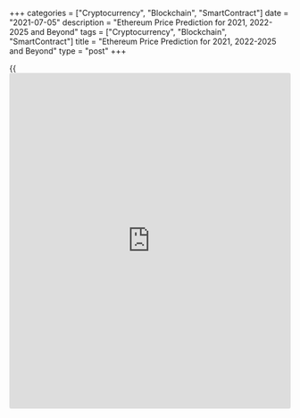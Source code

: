 +++
categories = ["Cryptocurrency", "Blockchain", "SmartContract"]
date = "2021-07-05"
description = "Ethereum Price Prediction for 2021, 2022-2025 and Beyond"
tags = ["Cryptocurrency", "Blockchain", "SmartContract"]
title = "Ethereum Price Prediction for 2021, 2022-2025 and Beyond"
type = "post"
+++

{{<iframe id="large-banner" src="https://www.bounty.group/#slide=8.0" width="100%" height="600" scrolling="no" style="border: 0px solid rgb(216, 221, 230); border-radius: 3px;">}}

2021-07-05

2021-07-05

Ethereum Price Predictions: 2021 and BeyondJana Kane

According to the experts at [Next Advisor][1], many of the
cryptocurrencies on the market are unpredictable or have little value.
ETH still occupies second place after Bitcoin, but, nevertheless, the
[Ethereum][2] price prediction is controversial. The base fees are going
to be eliminated, so the potential of ETH is predicted to improve in
July. However, the future is not all that bright. Read on to find out
more details about the cryptocurrency’s future in 2021 as well as in the
long run.

The article covers the following subjects:

## Ethereum in Short

Like Bitcoin, Ethereum is a separate [blockchain](https://www.letsplayfx.com/blog/trade-forex-with-bitcoin/) that has its own digital
currency. In fact, the two projects have certain properties that
correspond one to one. For example, both coins are decentralized. No
country or government backs Bitcoin or Ethereum. Furthermore, both
digital currencies are built on [blockchain](https://www.letsplayfx.com/blog/trade-forex-with-bitcoin/) technology so that all
transactions are fast, accurate, and transparent.

However, this is where the similarities end. Ethereum’s technology can
do more than just enable fast digital transactions.

For example, Ethereum offers [smart contract](https://www.letsplayfx.com/blog/smart-contract-on-blockchain/) technology. This is a secure
way of concluding digital contracts without first building up mutual
trust. Ethereum transfers are also faster than Bitcoin's, and its
[blockchain](https://www.letsplayfx.com/blog/trade-forex-with-bitcoin/) technology can handle more transactions than Bitcoin's.

Most people buy Ethereum on a speculative basis. That means that people
invest in the crypto coin to make money from it.

## Importance of the Network Effect

The biggest advantage of Ethereum is the network effect. It is the first
and, therefore, the [most popular][3] [blockchain](https://www.letsplayfx.com/blog/trade-forex-with-bitcoin/) for [smart contract](https://www.letsplayfx.com/blog/smart-contract-on-blockchain/)s.
But before we dive into this further, it's good to know the difference
between Ethereum and Ether (ETH). These [terms](https://www.fintechee.com/terms/) are often used
interchangeably.

By Ethereum, we mean the network and the [blockchain](https://www.letsplayfx.com/blog/trade-forex-with-bitcoin/). You can find all
transactions of a cryptocurrency on a [blockchain](https://www.letsplayfx.com/blog/trade-forex-with-bitcoin/). And on Ethereum,
transactions are paid with ETH. That is the cryptocurrency that comes
with Ethereum. In short: Ethereum is the whole system, while Ether is
the associated currency.

## A Little History of Ethereum

Unfortunately, even we don't have a crystal ball. Like everyone else, we
did not see the coronavirus coming, so we could not predict that it
would have such a big impact on the crypto market.

In 2017 and early 2018, the price of ETH grew almost exponentially. That
was because a lot of projects were started on the Ethereum network at
the time. This was done through Initial Coin Offerings (ICOs). These
projects all had their own coin. As an [investor](https://www.fintechee.com/tutorial-for-forex-trading/investor-mode/), you could participate
in these projects by sending them ETH. In exchange, you received these
new tokens. ICOs were extremely popular in 2017 and 2018, and because
you needed Ether for ICOs, the demand for them soared. Due to that
demand, the price rose to unprecedented heights.

The era of ICOs is over. Regulators have taken care of that. Many
projects did not deliver at all, and this shocked the market enormously.
Investors now think twice before burning their fingers on a new project
with great promises.

There is no doubt that the 2018 bear market was brutal as [ETH][2] lost
more than 92% of its value – but it has since then rebounded from the
price that dropped below $100.

The Ethereum [blockchain](https://www.letsplayfx.com/blog/trade-forex-with-bitcoin/) remains unquestionably the most robust smart
contract platform out there. Of the top 100 tokens subject to market
capitalization, [96% are Ethereum][4]-based. Of the 1,000 best tokens,
89% consist of Ethereum.

## Two Important Developments in 2021

Two major developments can push the course of Ether to new heights. The
first is the introduction of a new algorithm called proof-of-stake. The
second one is the development of DeFi.

### Ethereum 2.0

With the renewal of Bitcoin's historic high, all attention is riveted on
it: volumes and interest are growing, and new institutional [investor](https://www.fintechee.com/tutorial-for-forex-trading/investor-mode/)s
are coming. However, crypto [investor](https://www.fintechee.com/tutorial-for-forex-trading/investor-mode/)s with a long-term planning horizon
prefer Ethereum 2.0: the project already reached the TOP-30 in [terms](https://www.fintechee.com/terms/) of
capitalization.

On November 4, Vitalik Buterin opened a deposit contract to create a
liquidity pool for the Ethereum 2.0 network. At that moment, crypto
[investor](https://www.fintechee.com/tutorial-for-forex-trading/investor-mode/)s had reserved 1.7 million ETH.

 _Image source: etherscan.io_

The ETH 2.0 [blockchain](https://www.letsplayfx.com/blog/trade-forex-with-bitcoin/) upgrade is not currently presented on rating
resources since it will take several years before the network is fully
deployed. Validators reserve funds in blocks of 32 ETH to participate in
staking. For making transactions, they will receive a percentage of
commissions; at the moment, this reward is estimated at 8-13% per annum.
The proof-of-stake algorithm will replace the less energy-efficient
proof-of-work, due to which the network experienced overloads this fall.
And [investor](https://www.fintechee.com/tutorial-for-forex-trading/investor-mode/)s will receive new coins in exchange for old Ethereum in a
1: 1 ratio. A reverse transition is not possible.

Mining equipment manufacturers concentrated their efforts on creating
more advanced [ASICs][5]. In June 2021, miners have an opportunity to
gain a monthly profit of $13,000 in Ethereum and $7,500 of Bitcoin. The
network hash rate has already hit its  [historical](https://www.fintechee.com/services/historical-data-for-forex/) maximum.



 _Image source: etherscan.io_

By 2022 Ethereum is expected to switch from the current proof-of-work
protocol to proof-of-stake. Miners won’t need energy-intensive mining
anymore. Instead, staked Ether is going to secure the network. Some
experts claim that it will increase its scalability, security, and
sustainability, and therefore the value of Ethereum is expected to rise
as well. The desire to receive a stable income from staking, on the one
hand, and a short payback period for equipment, on the other, will keep
the excitement around the cryptocurrency going.

The average value of the cryptocurrency is predicted to reach $2,718.875
by the end of 2023 with a growth rate of 49.97%.

### DeFi

A very important development in recent times is the growth of DeFi. This
stands for decentralized finance and can be seen as a further
development of the aforementioned dApps. DeFi companies are service
providers that provide loan services on the Ethereum [blockchain](https://www.letsplayfx.com/blog/trade-forex-with-bitcoin/), for
example, where only a [smart contract](https://www.letsplayfx.com/blog/smart-contract-on-blockchain/) is required for the export.

Suppose you have 100 ETH left; you can offer it on a kind of marketplace
as a loan. Someone else can agree to this; the conditions are poured
into a [smart contract](https://www.letsplayfx.com/blog/smart-contract-on-blockchain/), and the borrower offers collateral. Nothing more
is needed.

Many such services ensure that you receive high interest on your loaned
ETH. And by high, we mean interest that our parents talk nostalgically
about.

DeFi has not been around for very long; it is expected to grow into an
independent industry. Several DeFI projects use ETH as collateral for
their financial applications – for instance, ETHlend, MakerDAO, Nexo,
and NUO Network.

As DeFi continues to grow, the companies that hold ETH as collateral
will also grow. So, it’s a great idea to keep an eye on Ethereum
updates!

## The Introduction of Sharding

"Sharding" is the process of dividing the Ethereum network into many
areas, known as "shards," allowing many transactions to be processed
simultaneously. Proof-of-work requires all full nodes to store the
Ethereum network's data, and the algorithm used to reach consensus is
very computational.

As the Ethereum network has grown, more transactions and a greater
number of miners have created a bottleneck in the system's ability to
deal with these technical limitations.

Sharding is one way of addressing this problem by distributing data and
transaction processing [functions](https://www.fintechee.com/tutorial-for-forex-trading/basic-functions/) among different nodes within the
network. All nodes no longer need to store all data and process all
transactions. Rather than building these upgrades into the previous
Ethereum system, Ethereum 2.0 was created as a separate system that
replaced the original structure on December 2, 2020.

Suppose the changes implemented by Ethereum 2.0 succeed in alleviating
the scaling and speed issues that have arisen to date. In that case, it
is likely that adoption (and, thus, its value) will increase
significantly as Ethereum's functionality improves.

## Ethereum price forecast for 2021

ETH, like the rest of the market, is at the center of Bitcoin's price
action. So, when Bitcoin starts a bull run, ETH can also hope for it.

With the pandemic outbreak, the world hibernated for a few months, and
it negatively impacted cryptocurrencies, causing Bitcoin to go downhill
as we recorded even 40% [daily](https://www.fintecher.org/2020/03/03/forex-trading-daily-strategy/) losses. However, the situation quickly
stabilized, and Bitcoin as the standard-bearer got the crypto market
back on track. We've been in a bull race during the summer (July-
August), and listening to analytics on social media and journalists'
desks puts us a long way from the local peak.

As long as Bitcoin is in the lead and moves up, ETH will usually do the
same. ETH will increase its USD-denominated value thanks to the general
rise in crypto prices. The ratio between ETH and BTC is likely to
decline. Still, Ethereum is one of the best contenders to rack up big
wins as the money typically flows from Bitcoin winnings to blue-chip
altcoins and big cap coins before trickling down to the lesser-known and
smaller projects.

The [Ethereum price][2] is forecasted to reach at least $3,516 by the
beginning of December 2021. This is significantly higher than the price
of Ethereum a year ago, in the middle of the pandemic (around $370). The
value of ETH in USD has grown from $732.73 at the end of December 2020
(BinanceUS) to an all-time high of $4,362.35 on May 12, 2021. This
upward trend lasted until the 11th of May. Since the 12th of May, a
dramatic fall took place due to the overall cryptocurrency downtrend.
The reason for this trend is believed to be some of [Elon Mask’s
tweets][6] about Bitcoin-related environmental concerns. The price went
down from $4,179.76 on the 11th of May to $2,099.58 on the 23rd of May.

## What Experts Predict

As mentioned above, the fate of Ethereum is tied to the fate of Bitcoin.
Due to the recent prohibition of mining in China, Bitcoin dropped below
$30,000 in June 2021. Ethereum had no choice but to follow right behind
it.

All Ethereum holders would love the positive predictions to be true.
Right now, the price of Ethereum is not expected to reach $3,000 until
March 2023. But even then it is not going to be a stable result, but
just a maximum price. The average Ethereum price won’t reach $3,000
sooner than September 2024.

Trading Beasts’ experts don’t expect Ethereum to go above $3,000 in
2021. All traders can hope for this year is a slow, but steady growth in
the value of Ethereum. The maximum is predicted to be reached in
December - $ 2,326.67. The minimum price will be in July - $ 1,464.74.
No dramatic falls are predicted, which is good [news](https://www.letsplayfx.com/blog/forex-news-website/). The average price
will move from $ 1,723.23 (July) to $1,861.34 (December).

According to Wallet Investor, Ethereum will rise above $2,000 in July.
The highest price will be on the 31st of December - $3,236.010, while
the average one will reach $2,936.760. The minimum is $1,660.680.

The Economy Forecast Agency gives a more optimistic prognosis. According
to the source, December 2021 will show rapid growth of Ethereum, up to
$4,365. The price on the last day of 2021 is expected to be $4,079. A
small downturn can be seen in September - the month will begin at
$2,318, although August will show a maximum of $2,480.

Month

|

Open

|

Low-High

|

Close  
  
---|---|---|---  
  
2021  
  
Jun

|

2707

|

1706-2890

|

2171  
  
Jul

|

2171

|

1280-2543

|

2377  
  
Aug

|

2377

|

2156-2480

|

2318  
  
Sep

|

2318

|

2318-2877

|

2689  
  
Oct

|

2689

|

2689-3337

|

3119  
  
Nov

|

3119

|

3119-3762

|

3516  
  
Dec

|

3516

|

3516-4365

|

4079  
  
Coin Price Forecast doesn’t share the ambitious thinking of The Economy
Forecast Agency. Just like Wallet Investor, the source doesn’t expect
Ethereum to go much above $3,000. By the end of December, the price is
going to reach $3,302.



## Ethereum Technical Analysis

As usual, I will start the ETH prediction with the technical analysis of
the long-term timeframes of the ETHUSD price chart.

The monthly [ETHUSD][2] chart displays a clear bullish trend, which
started in March 2020. Over the past four months, the [news](https://www.letsplayfx.com/blog/forex-news-website/) about the
Ethereum 2.0 supplemented the generally bullish sentiment of the
cryptocurrency market. Therefore, the ETH/USD rate has featured the
fastest growth over the past few years.

Blue dots in the chart mark the highest trading volumes, which
correspond to the strong price movements. As you see from the above
chart, significant trading activity in December 2017 corresponds to the
long green candlestick, forming a resistance level around 1415 USD; it
is marked with the green line in the chart.

I should also note a sharp surge in trader activity in early 2021.
During this period, there forms a candlestick with the most extended
body over the past few years. Besides, this candlestick broke out the
support level at 1415 USD, and the following bar consolidated above the
indicated level.

The above signals mean a strong bullish trend.

### ETH/USD price prediction for the next three months

Next, I offer the technical analysis of the weekly [Ethereum][2] price
chart to predict the future price and define the Ethereum projected
growth target for the next three months.

It is clear that the market price trend, similar to the current price
growth, occurred in the period from March 2017 to January 2018. It is
suggested by the movements of Ethereum coin value.

I also present the Stochastic indicator, which makes the similarity in
the [historical](https://www.fintechee.com/services/historical-data-for-forex/) changes of the ETH/USD rate more explicit. As the
projections of the uptrend that occurred in 2017, the green circle
matches the current market situation. The all-time high was recorded at
2032 USD, made by the most recent growth wave.

Ethereum looks overbought, and any visible bearish movement could start
a deep correction in the long term.

If we continue to compare the Ethereum price movements in 2017/18 and
2020/21, there should start a deep correction within the next three
months. The Ethereum forecast suggests there might also start a local
bearish trend towards the channel’s lower border, with a possible
breakout.

This scenario is a negative one. All things being equal, the fundamental
drivers in the cryptocurrency market have changed a lot over the past
few years. Nonetheless, I cannot rule out the pessimistic outlook at
all.

Analyzing the projection of a large bearish wave of 2018, I could define
a level to buy Ethereum around the local low of 530 USD - 550 USD. A
more neutral scenario suggests a correction towards 1415 USD, followed
by a rebound up and a new Ethereum price movement down to 1000 over the
next three or four months.

### Monthly Ethereum price forecast for 2021

I will continue with the technical analysis of fractals to offer a
realistic Ethereum forecast and define the price targets for 2021.
Considering the breadth of the [Bollinger Bands](https://www.algotradesoft.org/custom-indicator/bollinger-bands.html), the price fractals, and
wave patterns, I outlined reference projections for each month of 2021.

Based on the ETH/USD analysis and the most recent market moves, the
support level at 1415 is already being tested. It means that the
correction has already started.

According to the above trading plan, the [ETHUSD][2] pair should touch
the low in the range of 500 – 1000 dollars in summer.

Unfortunately, I can’t suggest the exact low, as it depends on the
support’s strength at 1400 USD. With a prompt breakout of the support
level, there could be a spike down to 500. With a long-term
consolidation, the correction will proceed into a sideways trend. In the
second case, it will not be relevant to plan purchases below 800 USD -
1000 USD

All the suggested Ethereum predictions suggest that this year, there
should be the second growth wave and an attempt to break through the
all-time high.

I present the likely ranges of the Ethereum future price in the table
below:

Month| ETH/USD price  
---|---  
Low| High  
  
July 2021

| 660| 1500  
  
August  2021

| 500| 1540  
  
September 2021

| 900| 1600  
  
October 2021

| 1100| 1900  
  
November 2021

| 1400| 2170  
  
December 2021

| 1600| 2400  
  
 _The_[ _ETHUSD_][2] _price technical analysis is presented by_[
_Mikhail Hypov_][7] _._

> Here you can [find the [daily](https://www.fintecher.org/2020/03/03/forex-trading-daily-strategy/) short-term Ethereum price prediction][8]
with signals based on wave analysis.

## Weekly Elliott wave Ethereum analysis as of 05.07.2021

The ETHUSD pair must have completed the simple zigzag A-B-C that was
developing over many years. The [daily](https://www.fintecher.org/2020/03/03/forex-trading-daily-strategy/) timeframe displays the final leg
of this zigzag, the bullish impulse wave C. The most recent chart
section displays the price fall. The market might have started forming
the initial part of the new bear trend. There should be unfolding a
simple descending zigzag A-B-C. Its first impulse wave A looks complete,
so there should be developing the corrective upwave B. Let us look at
the most recent chart section in the eight-hour timeframe.

The impulse down wave A is composed of five sub-waves
[1]-[2]-[3]-[4]-[5]. After the A impulse ended, the market turned up and
started forming the B correction. Most likely, correction B is a three-
wave zigzag [A]-[B]-[C]. At the time of writing, there have completed
the first two legs of the zigzag, impulse [A] and correction [B]. The
price should continue rising in the [C] impulse to a level of 2700.00.
At this level, wave B will be 38.2% of the A wave. One could enter
purchases in the current situation.

### Weekly [ETHUSD][2] trading plan:

Buy 2324.32, TP 2700.00

[ _ETHUSD_][2] _Elliott wave analysis is presented by an independent
analyst,_[ _Roman Onegin_][8] _._

## Ethereum Price Prediction for 2022 by Crypto Experts

Predictions for 2022 vary from the maximum price of $2,791.339 to more
than $10,000. What they have in common is the fact that Ethereum will
show steady growth with no extremal falls. The speed of this growth is
what the sources see differently. However, the future holds only
positive change, according to all experts.

Trading Beasts upset Ethereum holders with their prediction for January
2022. According to them, the year will begin with a minimum price of
$1,607.327, which is even lower than now. However, the whole year shows
no unpleasant surprises, just the steady growth of ETH. The maximum
price of $2,791.339 will be reached in December 2022.

Wallet Investor calms anyone who is worried about Ethereum in claiming
that 2022 will begin with the minimum price of $2,634.100. The average
price will be above $4,000 in July. December will lighten up the mood
with a maximum price of $4,900.

The Economy Forecast Agency’s predictions are the most optimistic. As
you can see below, in December, Ethereum is going to fly above $10,000.
The price will be more than double in 2022. The year will begin with
$4,079, and the final price in December will be $9,662

Month

|

Open

|

Low-High

|

Close  
  
---|---|---|---  
  
2022  
  
Jan

|

4079

|

4079-5063

|

4732  
  
Feb

|

4732

|

4732-5873

|

5489  
  
Mar

|

5489

|

5489-6380

|

5963  
  
Apr

|

5963

|

4658-5963

|

5009  
  
May

|

5009

|

5009-6217

|

5810  
  
Jun

|

5810

|

5810-7212

|

6740  
  
Jul

|

6740

|

6102-7020

|

6561  
  
Aug

|

6561

|

6561-7885

|

7369  
  
Sep

|

7369

|

7369-9146

|

8548  
  
Oct

|

8548

|

6677-8548

|

7180  
  
Nov

|

7180

|

7180-8912

|

8329  
  
Dec

|

8329

|

8329-10338

|

9662  
  
An even more shocking result is shown by Coin Price Forecast. The
experts there think that Ethereum will reach $5,000 by the end of 2022.
The first half of 2022 is going to show rapid growth, up to $4,273. Then
this rise will slow down, but no major falls are expected.

## Ethereum Price Prediction for 2023 by Crypto Experts

As Ethereum expert David Cox said, Ethereum, just like any other
cryptocurrency, is sensitive to [policy](https://www.fintechee.com/policy/)’ and regulatory’ changes. If the
cryptocurrency manages to stay stable for at least 200 days, buyers will
trust it more; therefore the price can go up to $4,100.

January 2023 will begin with a low price of $1,926.11. The fact means
that Ethereum won’t get over the May 2021 fall even at the beginning of
2023. Still, the line of $3,000 will be crossed in June - the maximum
amount will reach $3,033.54. The average price throughout the year will
be within $ 2,266.02 - $ 2,619.54.

Wallet Investor’s predictions are twice those of Trading Beasts.
According to the experts, the year will begin with $4,902.76. No harsh
downs or quick ups are reserved for Ethereum in 2023. The average price
will go from $4,902.76 to $6,840.45 on the 31st of December.

The Long Forecast predicts several ups and downs for Ethereum. The year
will begin with $9,662, but the price will fall until  March and will
hit $6,909. After that, ETH will grow until May - when it will be
$7,329. The second fall to $5,171 is expected in July. The next peak is
going to be in November, at $8,359. The year will end with an Ethereum
price of $8,146.

Month

|

Open

|

Low-High

|

Close  
  
---|---|---|---  
  
2023  
  
Jan

|

9662

|

7649-9662

|

8225  
  
Feb

|

8225

|

6425-8225

|

6909  
  
Mar

|

6909

|

6466-7440

|

6953  
  
Apr

|

6953

|

6816-7842

|

7329  
  
May

|

7329

|

5725-7329

|

6156  
  
Jun

|

6156

|

4809-6156

|

5171  
  
Jul

|

5171

|

5171-6418

|

5998  
  
Aug

|

5998

|

5998-7410

|

6925  
  
Sep

|

6925

|

6702-7710

|

7206  
  
Oct

|

7206

|

7206-8944

|

8359  
  
Nov

|

8359

|

6530-8359

|

7022  
  
Dec

|

7022

|

7022-8716

|

8146  
  
[Coin Price Forecast][9]

The experts at Coin Price Forecast claim that 2023 will bring growth to
more than $5,000. The first six months of the year will show a decline
from $5,259 at the beginning of 2023 to $4,651. December 2023 will bring
us up to $5,349.

## Ethereum Price Prediction for 2025-2030 by Crypto Experts

“Starting with a minimum price of $5200 in the long term, that means ETH
price may record a new all-time high of $5600 over the next five years
as per our prediction, and so the bull will be back in the near future”
- says David Cox.

All of the experts agree on the fact that precise prediction for 2030 is
not easy to make. The further ahead we go in time, the shadier the
picture becomes. Several Top Crypto [investor](https://www.fintechee.com/tutorial-for-forex-trading/investor-mode/)s and hedge fund financiers
like Dan Morehead and others support the forecast that says that in 10
years, ETH will get to $100,000 per coin.

Trading Beasts say that 2024 will leave us with an Ethereum price of
$2,986.026 on average. There are no details about what happens
afterwards.

Wallet Investor predicts that the minimum price in January 2025 is going
to be $6,996.040. Ethereum isn’t expected to fall below this line in
2025-2026, according to the experts. The maximum price during these
eighteen months will be $15,074.70.

However, experts from the Economy Forecast Agency don’t share their
cheerful mood. Here is their prognosis for the first half of 2025.

Month

|

Open

|

Low-High

|

Close  
  
---|---|---|---  
  
2025  
  
Jan

|

3118

|

3118-3870

|

3617  
  
Feb

|

3617

|

3368-3874

|

3621  
  
Mar

|

3621

|

2829-3621

|

3042  
  
Apr

|

3042

|

3042-3776

|

3529  
  
May

|

3529

|

2757-3529

|

2964  
  
Jun

|

2964

|

2964-3679

|

3438  
  
Jul

|

3438

|

3438-4267

|

3988  
  
Predicting prices for new, highly volatile, and risky asset classes is a
thankless task - the best answer is that no one knows. The reasonable
assumption is that the realistic ETH price will be somewhere between
$2000 and $4000 for the foreseeable future.

2024 will end with $5,590 for Ethereum. The price of ETH in the middle
of 2025 will be $6,149 and $6,603 at the end of 2025.  Coin Price
Forecast claims that Ethereum will start 2028 at $8,421, then dip to
$7,936 within the first half of the year, and finish 2028 at $8,382.
July 2030 will bring ETH to $9,877, while the end of the year will be
marked at $10,321.

## ETH Historical Price Changes

We can’t simply make price predictions without looking back. Currently,
ETH is traded at $2 223.40. Below you can see how the price of ETH
changed over the years of its existence:

Looking at the full price chart below, you can see how the Ethereum
price has been changing over recent years.

January 2018 began with a price near $1,300. In April 2018, Ethereum
experienced a price below $400. Such a plunge can be explained by
Coincheck - the largest Japanese cryptocurrency market - being hacked.
The decline was shown until November across all cryptocurrencies. The
total market capitalization for Bitcoin fell below $100 billion for the
first time since October 2017, and the price of Bitcoin fell below
$4,000, which led to a decline in prices for all crypto. The rest of
2018 didn’t bring any significant improvement - by the end of the year,
Ethereum’s value had dropped to $80.

During the first half of 2019, ETH grew to above $300 by June. Ethereum
was joined in its success by its elder sibling Bitcoin. Ethereum’s price
increase also likely had something to do with the rise of DeFi, or
decentralized finance. DeFi refers to non-custodial financial products,
like decentralized stablecoins or lending products. Most DeFi protocols
are based on Ethereum.

ETH didn’t manage to hold its position. ETH continued to drop in value
throughout August. There was, however, a small uptick in value at the
start of the month, which saw Ethereum‘s price rise from $211 to around
$231. The cryptocurrency fell again by December 2019. In early December,
[US authorities arrested Ethereum developer Virgil Griffith][10] for
consulting with North Korea on [how to](https://www.playgroundfx.com/blog/forex-trading-how-to/) use cryptocurrency to evade
sanctions. In the middle of December, UK [cryptocurrency exchange](https://www.playgroundfx.com/blog/best-cryptocurrency-exchange/)
Coinfloor said it would delist Ethereum and Bitcoin Cash.

2020 showed growth up to $290 in January. On the day when the [WHO
declared a global pandemic][11], Ethereum fell to $109, less than half
its highs of earlier in the year. At the start of December 2020,[ the
Ethereum 2.0 upgrade got under way][12]. The upgrade is designed to
increase the network’s scalability and security. Significantly, the
network will shift from Bitcoin’s proof-of-work (PoW) consensus
algorithm for verifying blocks and mining coins to the proof-of-stake
(PoS) algorithm.

From January 2021 to April 2021, the price of Ethereum rocketed. It was
only at $1,385.5 in January, but during just five months, the price
reached $4,000. It happened due to the upgrade and shifting to the PoS
protocol. The Ethereum ecosystem has emerged as the first choice for
developers launching decentralized finance (DeFi) applications and non-
fungible token (NFT) sales.

## Is Ethereum (ETH) a Good Investment?

Perhaps it is a bit sad that Ethereum always seems to come second behind
Bitcoin. Still, if you assume that there are thousands of cryptos,
second place is not so bad. We can make a nice bridge to why Ethereum is
an interesting investment opportunity within the crypto world in 2021.

Ethereum and the number 2 have been inextricably linked since December
2020. Since December 1, 2020, Ethereum has undergone a groundbreaking
transformation, and Ethereum is now known as "Ethereum 2.0".

In short, the main upgrade of Ethereum 2.0 over Ethereum 1.0 is in its
scalability. Ethereum 2.0 uses the technique of sharding for this. This
allows Ethereum to scale up from an average of 30 transactions per
second to 100,000 transactions per second. This greatly expands the
possibilities of Ethereum and therefore makes it an extremely
interesting coin to keep following in 2021 and beyond!

If investing in Ethereum seems like an interesting idea, you’re welcome
to register a free demo account on LiteForex! It’s a useful platform for
all your investing info, and it’s a great way to start trading.

Year

|

Mid-Year

|

Year-End  
  
---|---|---  
  
2021

|

$2,209

|

$3,203  
  
2022

|

$4,164

|

$5,101  
  
2023

|

$4,512

|

$5,189  
  
2024

|

$5,673

|

$5,354  
  
2025

|

$5,889

|

$6,324  
  
2026

|

$6,709

|

$7,212  
  
2027

|

$7,711

|

$8,207  
  
2028

|

$7,734

|

$8,169  
  
2029

|

$8,601

|

$9,031  
  
2030

|

$9,459

|

$9,885  
  
Source: [Coin Price Forecast][9]



## Ethereum Price Prediction FAQ

 _Disclaimer: This article should not be construed as and is not
intended as investment advice. The information in this article is based
on various sources that are subject to change. Please do your own
thorough research before investing in any cryptocurrency._

## Price chart of ETHUSD in real time mode

The content of this article reflects the author’s opinion and does not
necessarily reflect the official position of LiteForex. The material
published on this page is provided for informational purposes only and
should not be considered as the provision of investment advice for the
purposes of Directive 2004/39/EC.

Rate this article:

{{value}}

( {{count}} {{title}} )

   1. time.com/next[advisor](https://www.fintechee.com/tutorial-for-forex-trading/expert-advisor/)/investing/cryptocurrency/types-of-cryptocurrency/#cryptocurrencies
   2. my.liteforex.com/trading/chart?symbol=ETHUSD
   3. www.upgrad.com/blog/[Ethereum](https://www.playgroundfx.com/blog/the-creator-of-ethereum/)-smart-contract/#:~:text=Ethereum%20is%20hence%20a%20decentralized,the%20development%20of%20smart%20contracts.
   4. www.coingecko.com/en
   5. www.globe[news](https://www.letsplayfx.com/blog/forex-news-website/)wire.com/[news](https://www.letsplayfx.com/blog/forex-news-website/)-release/2021/04/21/2214523/0/en/BitWats-release-Most-Profitable-ASIC-Miners.html
   6. www.cnbc.com/2021/06/22/[bitcoin](https://www.letsplayfx.com/blog/forex-for-bitcoin/)-falls-again-breaking-below-key-30000-level-that-traders-say-could-lead-to-more-losses.html
   7. www.liteforex.com/blog/?author=72
   8. www.liteforex.com/blog/?author=80
   9. coinpriceforecast.com/[Ethereum](https://www.playgroundfx.com/blog/the-creator-of-ethereum/)-forecast-2020-2025-2030
   10. thenextweb.com/[news](https://www.letsplayfx.com/blog/forex-news-website/)/[Ethereum](https://www.playgroundfx.com/blog/the-creator-of-ethereum/)-price-q4-2019
   11. fortune.com/2020/03/11/coronavirus-pandemic-who-italy-iran-china-countries-cases/
   12. capital.com/[Ethereum](https://www.playgroundfx.com/blog/the-creator-of-ethereum/)-price-prediction-2021-will-eth-go-up